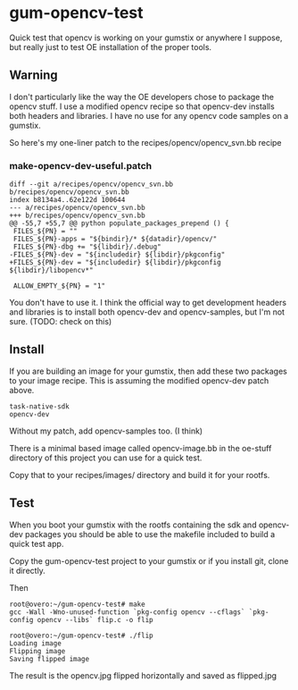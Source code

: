 # gum-opencv-test

Quick test that opencv is working on your gumstix or anywhere I suppose, but
really just to test OE installation of the proper tools.


## Warning

I don't particularly like the way the OE developers chose to package the opencv 
stuff. I use a modified opencv recipe so that opencv-dev installs both headers 
and libraries. I have no use for any opencv code samples on a gumstix.

So here's my one-liner patch to the recipes/opencv/opencv_svn.bb recipe

### make-opencv-dev-useful.patch

	diff --git a/recipes/opencv/opencv_svn.bb b/recipes/opencv/opencv_svn.bb
	index b8134a4..62e122d 100644
	--- a/recipes/opencv/opencv_svn.bb
	+++ b/recipes/opencv/opencv_svn.bb
	@@ -55,7 +55,7 @@ python populate_packages_prepend () {
	 FILES_${PN} = ""
	 FILES_${PN}-apps = "${bindir}/* ${datadir}/opencv/"
	 FILES_${PN}-dbg += "${libdir}/.debug"
	-FILES_${PN}-dev = "${includedir} ${libdir}/pkgconfig"
	+FILES_${PN}-dev = "${includedir} ${libdir}/pkgconfig ${libdir}/libopencv*"
	 
	 ALLOW_EMPTY_${PN} = "1"

You don't have to use it. I think the official way to get development headers and
libraries is to install both opencv-dev and opencv-samples, but I'm not sure. 
(TODO: check on this)


## Install

If you are building an image for your gumstix, then add these two packages to
your image recipe. This is assuming the modified opencv-dev patch above.

	task-native-sdk
	opencv-dev

Without my patch, add opencv-samples too. (I think)

There is a minimal based image called opencv-image.bb in the oe-stuff directory
of this project you can use for a quick test.

Copy that to your recipes/images/ directory and build it for your rootfs.


## Test

When you boot your gumstix with the rootfs containing the sdk and opencv-dev
packages you should be able to use the makefile included to build a quick
test app.

Copy the gum-opencv-test project to your gumstix or if you install git, clone
it directly. 

Then

	root@overo:~/gum-opencv-test# make
	gcc -Wall -Wno-unused-function `pkg-config opencv --cflags` `pkg-config opencv --libs` flip.c -o flip

	root@overo:~/gum-opencv-test# ./flip
	Loading image
	Flipping image
	Saving flipped image

The result is the opencv.jpg flipped horizontally and saved as flipped.jpg




